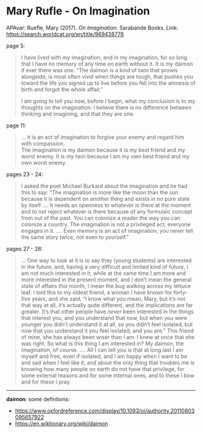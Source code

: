 # Mary Rufle - On Imagination

APAvar: Ruefle, Mary (2017). _On Imagination_. Sarabande Books.
Link: <https://search.worldcat.org/en/title/969438776>  

page 5: 
> I have lived with my imagination, and in my imagination, for so long that I have no memory of any time on earth without it. It is my daimon if ever there was one. “The daimon is a kind of twin that prowls alongside, is most often vivid when things are tough, that pushes you toward the life you signed up to live before you fell into the amnesia of birth and forgot the whole affair.”  
>  
> I am going to tell you now, before I begin, what my conclusion is to my thoughts on the imagination: I believe there is no difference between thinking and imagining, and that they are one.  

page 11:  
> ... it is an act of imagination to forgive your enemy and regard him with compassion.  
> The imagination is my daimon because it is my best friend and my worst enemy. It is my twin because I am my own best friend and my own worst enemy.  

pages 23 - 24:  
> I asked the poet Michael Burkard about the imagination and he had this to say: “The imagination is more like the moon than the sun because it is dependent on another thing and exists in no pure state by itself .... It needs an openness to whatever is there at the moment and to not reject whatever is there because of any formulaic concept from out of the past. You can colonize a reader the way you can colonize a country. The imagination is not a privileged act; everyone engages in it.
> .... Even memory is an act of imagination, you never tell the same story twice, not even to yourself.”

pages 27 - 28:  
> ... One way to look at it is to say they (young students) are interested in the future, and, having a very difficult and limited kind of future, I am not much interested in it, while at the same time I am more and more interested in the present moment, and I don’t mean the general state of affairs this month, I mean the bug walking across my lettuce leaf.
> I told this to my oldest friend, a woman I have known for forty-five years, and she said, “I know what you mean, Mary, but it’s not that way at all, it’s actually quite different, and the implications are far greater. It’s that other people have _never_ been interested in the things that interest you, and you understand that now, but when you were younger you didn’t understand it at all, so you didn’t feel isolated, but now that you understand it you feel isolated, and you are.”
> This friend of mine, she has always been wiser than I am. I knew at once that she was right.
> So what is this thing I am interested in? My daimon, the imagination, of course.
> .... All I can tell you is that at long last I am myself and free, even if isolated, and I am happy when I want to be and sad when I feel like it, and about the only thing that troubles me is knowing how many people on earth do not have that privilege, for some external reasons and for some internal ones, and to these I bow and for these I pray.  

-----
**daimon**: some defintions:  
- <https://www.oxfordreference.com/display/10.1093/oi/authority.20110803095657922>  
- <https://en.wiktionary.org/wiki/daimon>  
